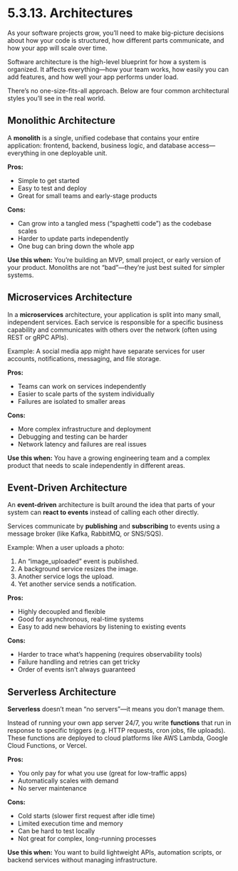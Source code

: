 # 5.3.13. Architectures

As your software projects grow, you’ll need to make big-picture decisions about how your code is structured, how different parts communicate, and how your app will scale over time.

Software architecture is the high-level blueprint for how a system is organized. It affects everything—how your team works, how easily you can add features, and how well your app performs under load.

There’s no one-size-fits-all approach. Below are four common architectural styles you’ll see in the real world.

## Monolithic Architecture

A **monolith** is a single, unified codebase that contains your entire application: frontend, backend, business logic, and database access—everything in one deployable unit.

**Pros:**

- Simple to get started
- Easy to test and deploy
- Great for small teams and early-stage products

**Cons:**

- Can grow into a tangled mess (“spaghetti code”) as the codebase scales
- Harder to update parts independently
- One bug can bring down the whole app

**Use this when:** You’re building an MVP, small project, or early version of your product. Monoliths are not “bad”—they’re just best suited for simpler systems.

## Microservices Architecture

In a **microservices** architecture, your application is split into many small, independent services. Each service is responsible for a specific business capability and communicates with others over the network (often using REST or gRPC APIs).

Example: A social media app might have separate services for user accounts, notifications, messaging, and file storage.

**Pros:**

- Teams can work on services independently
- Easier to scale parts of the system individually
- Failures are isolated to smaller areas

**Cons:**

- More complex infrastructure and deployment
- Debugging and testing can be harder
- Network latency and failures are real issues

**Use this when:** You have a growing engineering team and a complex product that needs to scale independently in different areas.

## Event-Driven Architecture

An **event-driven** architecture is built around the idea that parts of your system can **react to events** instead of calling each other directly.

Services communicate by **publishing** and **subscribing** to events using a message broker (like Kafka, RabbitMQ, or SNS/SQS).

Example: When a user uploads a photo:

1. An “image_uploaded” event is published.
2. A background service resizes the image.
3. Another service logs the upload.
4. Yet another service sends a notification.

**Pros:**

- Highly decoupled and flexible
- Good for asynchronous, real-time systems
- Easy to add new behaviors by listening to existing events

**Cons:**

- Harder to trace what’s happening (requires observability tools)
- Failure handling and retries can get tricky
- Order of events isn’t always guaranteed

## Serverless Architecture

**Serverless** doesn’t mean “no servers”—it means you don’t manage them.

Instead of running your own app server 24/7, you write **functions** that run in response to specific triggers (e.g. HTTP requests, cron jobs, file uploads). These functions are deployed to cloud platforms like AWS Lambda, Google Cloud Functions, or Vercel.

**Pros:**

- You only pay for what you use (great for low-traffic apps)
- Automatically scales with demand
- No server maintenance

**Cons:**

- Cold starts (slower first request after idle time)
- Limited execution time and memory
- Can be hard to test locally
- Not great for complex, long-running processes

**Use this when:** You want to build lightweight APIs, automation scripts, or backend services without managing infrastructure.
